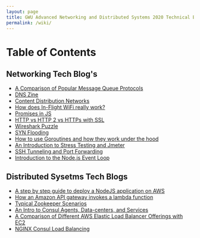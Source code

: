 ```yaml
---
layout: page
title: GWU Advanced Networking and Distributed Systems 2020 Technical Blog
permalink: /wiki/
---
```


<link type="text/css" rel="stylesheet" href="/assets/css/lightslider.min.css" />
<script src="https://ajax.googleapis.com/ajax/libs/jquery/1.11.0/jquery.min.js"></script>
<script src="/assets/js/lightslider.min.js"></script>



# Table of Contents

## Networking Tech Blog's
- [A Comparison of Popular Message Queue Protocols](/wiki/messagequeues/)
- [DNS Zine](/wiki/dns_zine/)
- [Content Distribution Networks](/wiki/cloudfront)
- [How does In-Flight WiFi really work?](/wiki/inflightWifiBlog/)
- [Promises in JS](/wiki/Promises/)
- [HTTP vs HTTP 2 vs HTTPs with SSL](/wiki/http1-2httpsSSL/)
- [Wireshark Puzzle](/wiki/wireshark/)
- [SYN Flooding](/wiki/syn_flooding/)
- [How to use Goroutines and how they work under the hood](/wiki/goroutine_study/)
- [An Introduction to Stress Testing and Jmeter](/wiki/StressTestingBlog/)
- [SSH Tunneling and Port Forwarding](/wiki/tunneling/)
- [Introduction to the Node.js Event Loop](/wiki/nodejs/)

## Distributed Sysetms Tech Blogs
- [A step by step guide to deploy a NodeJS application on AWS](/wiki/nodejsaws) 
- [How an Amazon API gateway invokes a lambda function](/wiki/a4_AWS_Lambda_API_gateway/)
- [Typical Zookeeper Scenarios](/wiki/typicalZookeeperScenarios/)
- [An Intro to Consul Agents, Data-centers, and Services](/wiki/Consul101Blog/)
- [A Comparison of Different AWS Elastic Load Balancer Offerings with EC2	](/wiki/aws-ec2-load-balancers/)
- [NGINX Consul Load Balancing](/wiki/nginxconsullb/)
